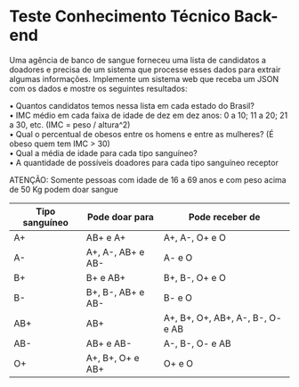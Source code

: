 # Teste Conhecimento Técnico Back-end

Uma agência de banco de sangue forneceu uma lista de candidatos a doadores e precisa de um sistema
que processe esses dados para extrair algumas informações.
Implemente um sistema web que receba um JSON com os dados e mostre os seguintes resultados:

• Quantos candidatos temos nessa lista em cada estado do Brasil? <br />
• IMC médio em cada faixa de idade de dez em dez anos: 0 a 10; 11 a 20; 21 a 30, etc. (IMC = peso /
altura^2) <br />
• Qual o percentual de obesos entre os homens e entre as mulheres? (É obeso quem tem IMC > 30) <br />
• Qual a média de idade para cada tipo sanguíneo? <br />
• A quantidade de possíveis doadores para cada tipo sanguíneo receptor

ATENÇÃO: Somente pessoas com idade de 16 a 69 anos e com peso acima de 50 Kg podem doar sangue

| Tipo sanguíneo  | Pode doar para                   | Pode receber de                 |
| --------------- | -------------------------------- | ------------------------------- | 
| A+              | AB+ e A+                         | A+, A-, O+ e O                  |
| A-              | A+, A-, AB+ e AB-                | A- e O                          |
|B+               |B+ e AB+                          |B+, B-, O+ e O                   |
|B-               |B+, B-, AB+ e AB-                 |B- e O                           |
|AB+              |AB+                               |A+, B+, O+, AB+, A-, B-, O- e AB |
|AB-              |AB+ e AB-                         |A-, B-, O- e AB                  |
|O+               |A+, B+, O+ e AB+                  |O+ e O                           |
